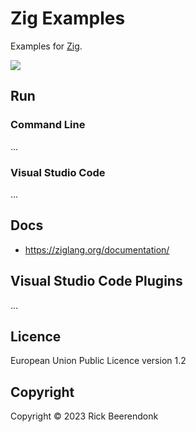 # Zig Examples

Examples for [Zig](https://ziglang.org/).

![](https://img.shields.io/github/license/rickbeerendonk/zig-examples.svg)

## Run

### Command Line

...

### Visual Studio Code

...

## Docs

- https://ziglang.org/documentation/

## Visual Studio Code Plugins

...

## Licence

European Union Public Licence version 1.2

## Copyright

Copyright © 2023 Rick Beerendonk
